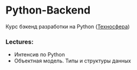 # Python-Backend

Курс бэкенд разработки на Python ([Техносфера](https://sphere.mail.ru/))

### Lectures:
- Интенсив по Python
- Объектная модель. Типы и структуры данных
